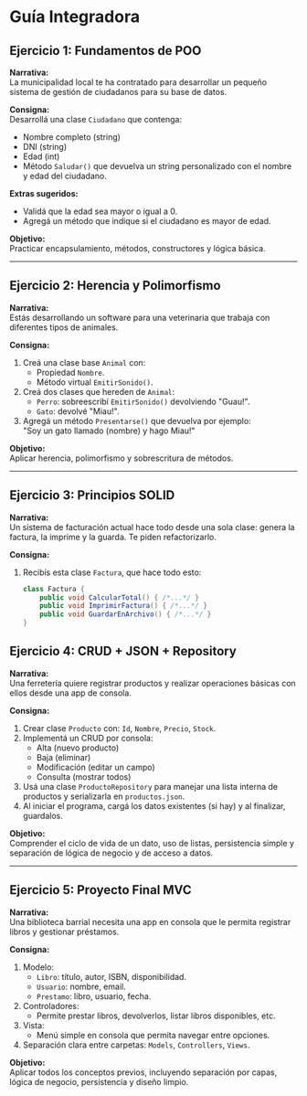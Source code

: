 # Guía Integradora

## Ejercicio 1: Fundamentos de POO

**Narrativa:**  
La municipalidad local te ha contratado para desarrollar un pequeño sistema de gestión de ciudadanos para su base de datos.

**Consigna:**  
Desarrollá una clase `Ciudadano` que contenga:
- Nombre completo (string)
- DNI (string)
- Edad (int)
- Método `Saludar()` que devuelva un string personalizado con el nombre y edad del ciudadano.

**Extras sugeridos:**  
- Validá que la edad sea mayor o igual a 0.
- Agregá un método que indique si el ciudadano es mayor de edad.

**Objetivo:**  
Practicar encapsulamiento, métodos, constructores y lógica básica.

---

## Ejercicio 2: Herencia y Polimorfismo

**Narrativa:**  
Estás desarrollando un software para una veterinaria que trabaja con diferentes tipos de animales.

**Consigna:**  
1. Creá una clase base `Animal` con:
   - Propiedad `Nombre`.
   - Método virtual `EmitirSonido()`.
2. Creá dos clases que hereden de `Animal`:
   - `Perro`: sobreescribí `EmitirSonido()` devolviendo "Guau!".
   - `Gato`: devolvé "Miau!".
3. Agregá un método `Presentarse()` que devuelva por ejemplo:  
   "Soy un gato llamado (nombre) y hago Miau!"

**Objetivo:**  
Aplicar herencia, polimorfismo y sobrescritura de métodos.

---

## Ejercicio 3: Principios SOLID

**Narrativa:**  
Un sistema de facturación actual hace todo desde una sola clase: genera la factura, la imprime y la guarda. Te piden refactorizarlo.

**Consigna:**  
1. Recibís esta clase `Factura`, que hace todo esto:

   ```csharp
   class Factura {
       public void CalcularTotal() { /*...*/ }
       public void ImprimirFactura() { /*...*/ }
       public void GuardarEnArchivo() { /*...*/ }
   }

## Ejercicio 4: CRUD + JSON + Repository

**Narrativa:**  
Una ferretería quiere registrar productos y realizar operaciones básicas con ellos desde una app de consola.

**Consigna:**  
1. Crear clase `Producto` con: `Id`, `Nombre`, `Precio`, `Stock`.
2. Implementá un CRUD por consola:
   - Alta (nuevo producto)
   - Baja (eliminar)
   - Modificación (editar un campo)
   - Consulta (mostrar todos)
3. Usá una clase `ProductoRepository` para manejar una lista interna de productos y serializarla en `productos.json`.
4. Al iniciar el programa, cargá los datos existentes (si hay) y al finalizar, guardalos.

**Objetivo:**  
Comprender el ciclo de vida de un dato, uso de listas, persistencia simple y separación de lógica de negocio y de acceso a datos.

---

## Ejercicio 5: Proyecto Final MVC

**Narrativa:**  
Una biblioteca barrial necesita una app en consola que le permita registrar libros y gestionar préstamos.

**Consigna:**  
1. Modelo:
   - `Libro`: título, autor, ISBN, disponibilidad.
   - `Usuario`: nombre, email.
   - `Prestamo`: libro, usuario, fecha.
2. Controladores:
   - Permite prestar libros, devolverlos, listar libros disponibles, etc.
3. Vista:
   - Menú simple en consola que permita navegar entre opciones.
4. Separación clara entre carpetas: `Models`, `Controllers`, `Views`.

**Objetivo:**  
Aplicar todos los conceptos previos, incluyendo separación por capas, lógica de negocio, persistencia y diseño limpio.
